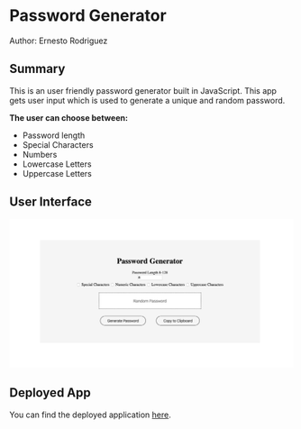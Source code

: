 # Password Generator
Author: Ernesto Rodriguez

## Summary
This is an user friendly password generator built in JavaScript. This app gets user input which is used to generate a unique and random password.

**The user can choose between:**
* Password length
* Special Characters
* Numbers
* Lowercase Letters
* Uppercase Letters

## User Interface
![](./img/user_interface.png)

## Deployed App
You can find the deployed application [here](https://erodrigueztoimil.github.io/password_generator/).
